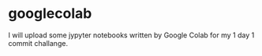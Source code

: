 # googlecolab

I will upload some jypyter notebooks written by Google Colab for my 1 day 1 commit challange.
